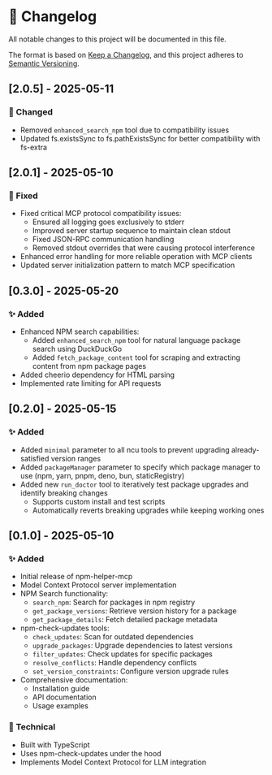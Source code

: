 # 📝 Changelog

All notable changes to this project will be documented in this file.

The format is based on [Keep a Changelog](https://keepachangelog.com/en/1.0.0/),
and this project adheres to [Semantic Versioning](https://semver.org/spec/v2.0.0.html).

## [2.0.5] - 2025-05-11

### 🔄 Changed

- Removed `enhanced_search_npm` tool due to compatibility issues
- Updated fs.existsSync to fs.pathExistsSync for better compatibility with fs-extra

## [2.0.1] - 2025-05-10

### 🐛 Fixed

- Fixed critical MCP protocol compatibility issues:
  - Ensured all logging goes exclusively to stderr
  - Improved server startup sequence to maintain clean stdout
  - Fixed JSON-RPC communication handling
  - Removed stdout overrides that were causing protocol interference
- Enhanced error handling for more reliable operation with MCP clients
- Updated server initialization pattern to match MCP specification

## [0.3.0] - 2025-05-20

### ✨ Added

- Enhanced NPM search capabilities:
  - Added `enhanced_search_npm` tool for natural language package search using DuckDuckGo
  - Added `fetch_package_content` tool for scraping and extracting content from npm package pages
- Added cheerio dependency for HTML parsing
- Implemented rate limiting for API requests

## [0.2.0] - 2025-05-15

### ✨ Added

- Added `minimal` parameter to all ncu tools to prevent upgrading already-satisfied version ranges
- Added `packageManager` parameter to specify which package manager to use (npm, yarn, pnpm, deno, bun, staticRegistry)
- Added new `run_doctor` tool to iteratively test package upgrades and identify breaking changes
  - Supports custom install and test scripts
  - Automatically reverts breaking upgrades while keeping working ones

## [0.1.0] - 2025-05-10

### ✨ Added

- Initial release of npm-helper-mcp
- Model Context Protocol server implementation
- NPM Search functionality:
  - `search_npm`: Search for packages in npm registry
  - `get_package_versions`: Retrieve version history for a package
  - `get_package_details`: Fetch detailed package metadata
- npm-check-updates tools:
  - `check_updates`: Scan for outdated dependencies
  - `upgrade_packages`: Upgrade dependencies to latest versions
  - `filter_updates`: Check updates for specific packages
  - `resolve_conflicts`: Handle dependency conflicts
  - `set_version_constraints`: Configure version upgrade rules
- Comprehensive documentation:
  - Installation guide
  - API documentation
  - Usage examples

### 🔧 Technical

- Built with TypeScript
- Uses npm-check-updates under the hood
- Implements Model Context Protocol for LLM integration
